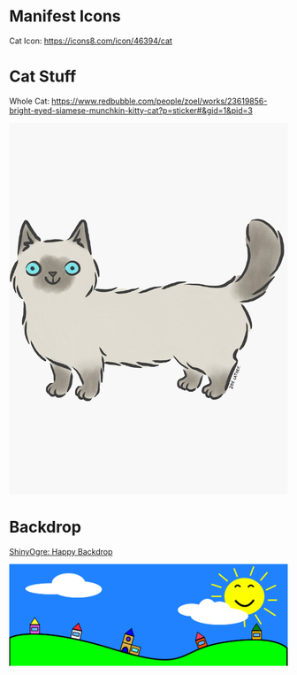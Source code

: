 

# Manifest Icons

Cat Icon: https://icons8.com/icon/46394/cat

# Cat Stuff

Whole Cat: https://www.redbubble.com/people/zoel/works/23619856-bright-eyed-siamese-munchkin-kitty-cat?p=sticker#&gid=1&pid=3

![img/cat/whole_cat.jpg](img/cat/whole_cat.jpg)

# Backdrop

[ShinyOgre: Happy Backdrop](https://opengameart.org/content/happy-backdrop)

![img/backdrop.png](img/backdrop.png)
